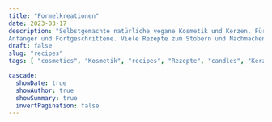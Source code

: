 ```yaml
---
title: "Formelkreationen"
date: 2023-03-17
description: "Selbstgemachte natürliche vegane Kosmetik und Kerzen. Für 
Anfänger und Fortgeschrittene. Viele Rezepte zum Stöbern und Nachmachen. Entdecke kreative und simple Formeln und ausführliche Anleitungen."
draft: false
slug: "recipes"
tags: [ "cosmetics", "Kosmetik", "recipes", "Rezepte", "candles", "Kerzen" ]

cascade:
  showDate: true
  showAuthor: true
  showSummary: true
  invertPagination: false
---
```


